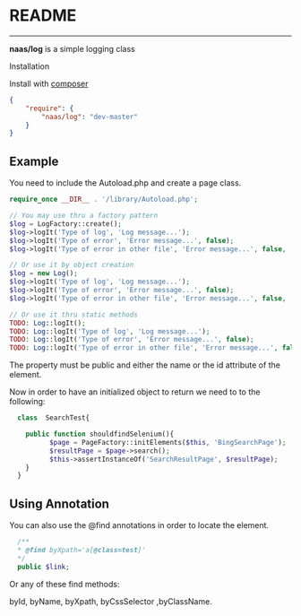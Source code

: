 # README #

---

**naas/log** is a simple logging class

Installation

Install with [composer](http://getcomposer.org/download)

``` json
{
    "require": {
        "naas/log": "dev-master"
    }
}
```

Example
--------

You need to include the Autoload.php and create a page class.

``` php
require_once __DIR__ . '/library/Autoload.php';

// You may use thru a factory pattern
$log = LogFactory::create();
$log->logIt('Type of log', 'Log message...');
$log->logIt('Type of error', 'Error message...', false);
$log->logIt('Type of error in other file', 'Error message...', false, 'err');

// Or use it by object creation
$log = new Log();
$log->logIt('Type of log', 'Log message...');
$log->logIt('Type of error', 'Error message...', false);
$log->logIt('Type of error in other file', 'Error message...', false, 'err');

// Or use it thru static methods
TODO: Log::logIt();
TODO: Log::logIt('Type of log', 'Log message...');
TODO: Log::logIt('Type of error', 'Error message...', false);
TODO: Log::logIt('Type of error in other file', 'Error message...', false, 'err');


```
The property must be public and either the name or the id attribute of the element.

Now in order to have an initialized object to return we need to to the following:

``` php
  class  SearchTest{

    public function shouldfindSelenium(){
          $page = PageFactory::initElements($this, 'BingSearchPage');
          $resultPage = $page->search();
          $this->assertInstanceOf('SearchResultPage', $resultPage);
    }
  }
```

Using Annotation
--------

You can also use the @find annotations in order to locate the element.
``` php
  /**
  * @find byXpath='a[@class=test]'
  */
  public $link;
```

Or any of these find methods:

byId, byName, byXpath, byCssSelector ,byClassName.


